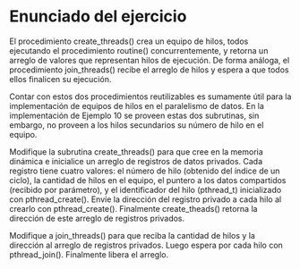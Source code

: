 # Enunciado del ejercicio

El procedimiento create_threads() crea un equipo de hilos, todos ejecutando el procedimiento routine() concurrentemente, y retorna un arreglo de valores que representan hilos de ejecución. De forma análoga, el procedimiento join_threads() recibe el arreglo de hilos y espera a que todos ellos finalicen su ejecución.

Contar con estos dos procedimientos reutilizables es sumamente útil para la implementación de equipos de hilos en el paralelismo de datos. En la implementación de Ejemplo 10 se proveen estas dos subrutinas, sin embargo, no proveen a los hilos secundarios su número de hilo en el equipo.

Modifique la subrutina create_threads() para que cree en la memoria dinámica e inicialice un arreglo de registros de datos privados. Cada registro tiene cuatro valores: el número de hilo (obtenido del índice de un ciclo), la cantidad de hilos en el equipo, el puntero a los datos compartidos (recibido por parámetro), y el identificador del hilo (pthread_t) inicializado con pthread_create(). Envíe la dirección del registro privado a cada hilo al crearlo con pthread_create(). Finalmente create_theads() retorna la dirección de este arreglo de registros privados.

Modifique a join_threads() para que reciba la cantidad de hilos y la dirección al arreglo de registros privados. Luego espera por cada hilo con pthread_join(). Finalmente libera el arreglo.
